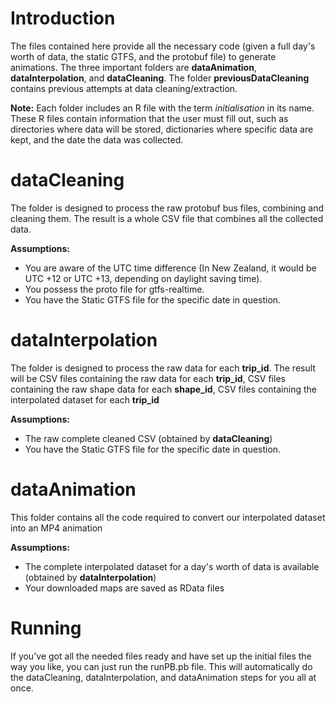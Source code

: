 # Introduction
The files contained here provide all the necessary code (given a full day's worth of data, the static GTFS, and the protobuf file) to generate animations. The three important folders are **dataAnimation**, **dataInterpolation**, and **dataCleaning**. The folder **previousDataCleaning** contains previous attempts at data cleaning/extraction.

**Note:** Each folder includes an R file with the term *initialisation* in its name. These R files contain information that the user must fill out, such as directories where data will be stored, dictionaries where specific data are kept, and the date the data was collected.


# dataCleaning

The folder is designed to process the raw protobuf bus files, combining and cleaning them. The result is a whole CSV file that combines all the collected data.

**Assumptions:**  
- You are aware of the UTC time difference (In New Zealand, it would be UTC +12 or UTC +13, depending on daylight saving time).
- You possess the proto file for gtfs-realtime.
- You have the Static GTFS file for the specific date in question.

# dataInterpolation

The folder is designed to process the raw data for each **trip_id**. The result will be CSV files containing the raw data for each **trip_id**, CSV files containing the raw shape data for each **shape_id**, CSV files containing the interpolated dataset for each **trip_id**

**Assumptions:**  
- The raw complete cleaned CSV (obtained by **dataCleaning**)
- You have the Static GTFS file for the specific date in question.

# dataAnimation

This folder contains all the code required to convert our interpolated dataset into an MP4 animation

**Assumptions:**  
- The complete interpolated dataset for a day's worth of data is available (obtained by **dataInterpolation**)
- Your downloaded maps are saved as RData files



# Running
If you've got all the needed files ready and have set up the initial files the way you like, you can just run the runPB.pb file. This will automatically do the dataCleaning, dataInterpolation, and dataAnimation steps for you all at once.
